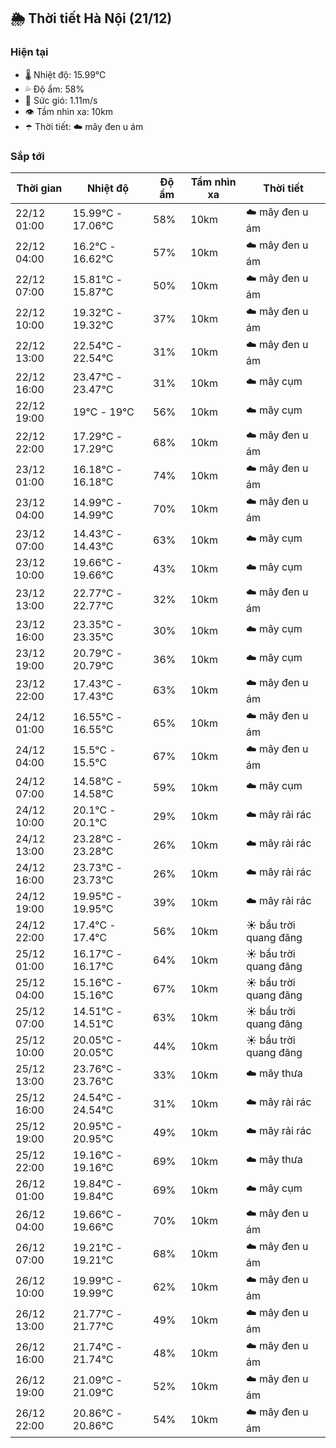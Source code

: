 ## 🌦️ Thời tiết Hà Nội (21/12)

### Hiện tại

- 🌡️ Nhiệt độ: 15.99℃
- 💦 Độ ẩm: 58%
- 💨 Sức gió: 1.11m/s
- 👁️ Tầm nhìn xa: 10km
- ☂️ Thời tiết: ☁️ mây đen u ám

### Sắp tới

| Thời gian | Nhiệt độ | Độ ẩm | Tầm nhìn xa | Thời tiết |
| --- | --- | --- | --- | --- |
| 22/12 01:00 | 15.99℃ - 17.06℃ | 58% | 10km | ☁️ mây đen u ám |
| 22/12 04:00 | 16.2℃ - 16.62℃ | 57% | 10km | ☁️ mây đen u ám |
| 22/12 07:00 | 15.81℃ - 15.87℃ | 50% | 10km | ☁️ mây đen u ám |
| 22/12 10:00 | 19.32℃ - 19.32℃ | 37% | 10km | ☁️ mây đen u ám |
| 22/12 13:00 | 22.54℃ - 22.54℃ | 31% | 10km | ☁️ mây đen u ám |
| 22/12 16:00 | 23.47℃ - 23.47℃ | 31% | 10km | ☁️ mây cụm |
| 22/12 19:00 | 19℃ - 19℃ | 56% | 10km | ☁️ mây cụm |
| 22/12 22:00 | 17.29℃ - 17.29℃ | 68% | 10km | ☁️ mây đen u ám |
| 23/12 01:00 | 16.18℃ - 16.18℃ | 74% | 10km | ☁️ mây đen u ám |
| 23/12 04:00 | 14.99℃ - 14.99℃ | 70% | 10km | ☁️ mây đen u ám |
| 23/12 07:00 | 14.43℃ - 14.43℃ | 63% | 10km | ☁️ mây cụm |
| 23/12 10:00 | 19.66℃ - 19.66℃ | 43% | 10km | ☁️ mây cụm |
| 23/12 13:00 | 22.77℃ - 22.77℃ | 32% | 10km | ☁️ mây đen u ám |
| 23/12 16:00 | 23.35℃ - 23.35℃ | 30% | 10km | ☁️ mây cụm |
| 23/12 19:00 | 20.79℃ - 20.79℃ | 36% | 10km | ☁️ mây cụm |
| 23/12 22:00 | 17.43℃ - 17.43℃ | 63% | 10km | ☁️ mây đen u ám |
| 24/12 01:00 | 16.55℃ - 16.55℃ | 65% | 10km | ☁️ mây đen u ám |
| 24/12 04:00 | 15.5℃ - 15.5℃ | 67% | 10km | ☁️ mây đen u ám |
| 24/12 07:00 | 14.58℃ - 14.58℃ | 59% | 10km | ☁️ mây cụm |
| 24/12 10:00 | 20.1℃ - 20.1℃ | 29% | 10km | ☁️ mây rải rác |
| 24/12 13:00 | 23.28℃ - 23.28℃ | 26% | 10km | ☁️ mây rải rác |
| 24/12 16:00 | 23.73℃ - 23.73℃ | 26% | 10km | ☁️ mây rải rác |
| 24/12 19:00 | 19.95℃ - 19.95℃ | 39% | 10km | ☁️ mây rải rác |
| 24/12 22:00 | 17.4℃ - 17.4℃ | 56% | 10km | ☀️ bầu trời quang đãng |
| 25/12 01:00 | 16.17℃ - 16.17℃ | 64% | 10km | ☀️ bầu trời quang đãng |
| 25/12 04:00 | 15.16℃ - 15.16℃ | 67% | 10km | ☀️ bầu trời quang đãng |
| 25/12 07:00 | 14.51℃ - 14.51℃ | 63% | 10km | ☀️ bầu trời quang đãng |
| 25/12 10:00 | 20.05℃ - 20.05℃ | 44% | 10km | ☀️ bầu trời quang đãng |
| 25/12 13:00 | 23.76℃ - 23.76℃ | 33% | 10km | ☁️ mây thưa |
| 25/12 16:00 | 24.54℃ - 24.54℃ | 31% | 10km | ☁️ mây rải rác |
| 25/12 19:00 | 20.95℃ - 20.95℃ | 49% | 10km | ☁️ mây rải rác |
| 25/12 22:00 | 19.16℃ - 19.16℃ | 69% | 10km | ☁️ mây thưa |
| 26/12 01:00 | 19.84℃ - 19.84℃ | 69% | 10km | ☁️ mây cụm |
| 26/12 04:00 | 19.66℃ - 19.66℃ | 70% | 10km | ☁️ mây đen u ám |
| 26/12 07:00 | 19.21℃ - 19.21℃ | 68% | 10km | ☁️ mây đen u ám |
| 26/12 10:00 | 19.99℃ - 19.99℃ | 62% | 10km | ☁️ mây đen u ám |
| 26/12 13:00 | 21.77℃ - 21.77℃ | 49% | 10km | ☁️ mây đen u ám |
| 26/12 16:00 | 21.74℃ - 21.74℃ | 48% | 10km | ☁️ mây đen u ám |
| 26/12 19:00 | 21.09℃ - 21.09℃ | 52% | 10km | ☁️ mây đen u ám |
| 26/12 22:00 | 20.86℃ - 20.86℃ | 54% | 10km | ☁️ mây đen u ám |
